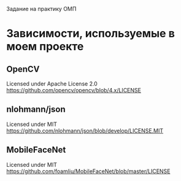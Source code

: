 Задание на практику ОМП

# Зависимости, используемые в моем проекте

## OpenCV
Licensed under Apache License 2.0
https://github.com/opencv/opencv/blob/4.x/LICENSE

## nlohmann/json
Licensed under MIT
https://github.com/nlohmann/json/blob/develop/LICENSE.MIT

## MobileFaceNet
Licensed under MIT 
https://github.com/foamliu/MobileFaceNet/blob/master/LICENSE
